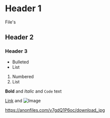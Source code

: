 

# Header 1
File's
## Header 2
### Header 3

- Bulleted
- List

1. Numbered
2. List

**Bold** and _Italic_ and `Code` text

[Link](url) and ![Image](src)

https://anonfiles.com/v7gdQ1P6oc/download_jpg
